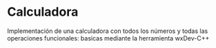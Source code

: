 # Calculadora
 Implementación de una calculadora con todos los números y todas las operaciones funcionales: basicas mediante la herramienta wxDev-C++
